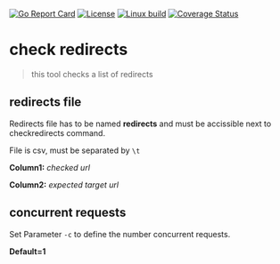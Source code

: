 [![Go Report Card](https://goreportcard.com/badge/github.com/Oppodelldog/checkredirects)](https://goreportcard.com/report/github.com/Oppodelldog/checkredirects) [![License](https://img.shields.io/badge/License-MIT-blue.svg)](https://raw.githubusercontent.com/Oppodelldog/checkredirects/master/LICENSE) [![Linux build](http://nulldog.de:12080/api/badges/Oppodelldog/checkredirects/status.svg)](http://nulldog.de:12080/Oppodelldog/checkredirects) [![Coverage Status](https://coveralls.io/repos/github/Oppodelldog/checkredirects/badge.svg?branch=master)](https://coveralls.io/github/Oppodelldog/checkredirects?branch=master)

# check redirects
> this tool checks a list of redirects


## redirects file
Redirects file has to be named **redirects** and must be accissible next to checkredirects command.

File is csv, must be separated by ```\t```

**Column1:** *checked url*

**Column2:** *expected target url*


## concurrent requests
Set Parameter ```-c``` to define the number concurrent requests.

**Default=1**
